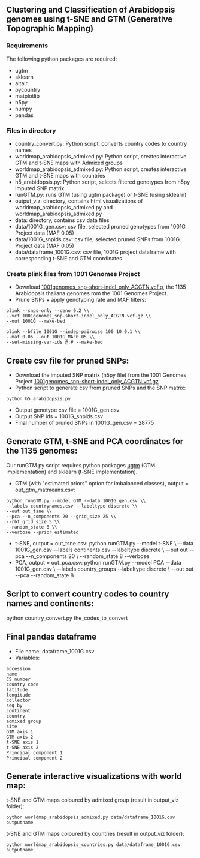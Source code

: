 ## Clustering and Classification of Arabidopsis genomes using t-SNE and GTM (Generative Topographic Mapping)

### Requirements
The following python packages are required:
* ugtm 
* sklearn
* altair
* pycountry
* matplotlib
* h5py
* numpy
* pandas

### Files in directory
* country_convert.py: Python script, converts country codes to country names
* worldmap_arabidopsis_admixed.py: Python script, creates interactive GTM and t-SNE maps with Admixed groups
* worldmap_arabidopsis_admixed.py: Python script, creates interactive GTM and t-SNE maps with countries 
* h5_arabidopsis.py: Python script, selects filtered genotypes from h5py imputed SNP matrix
* runGTM.py: runs GTM (using ugtm package) or t-SNE (using sklearn)
* output_viz: directory, contains html visualizations of worldmap_arabidopsis_admixed.py and worldmap_arabidopsis_admixed.py
* data: directory, contains csv data files 
* data/1001G_gen.csv: csv file, selected pruned genotypes from 1001G Project data (MAF 0.05) 
* data/1001G_snpids.csv: csv file, selected pruned SNPs from 1001G Project data (MAF 0.05)
* data/dataframe_1001G.csv: csv file, 1001G project dataframe with corresponding t-SNE and GTM coordinates 

### Create plink files from 1001 Genomes Project
* Download [1001genomes_snp-short-indel_only_ACGTN.vcf.g](https://1001genomes.org/data/GMI-MPI/releases/v3.1/1001genomes_snp-short-indel_only_ACGTN.vcf.gz), the 1135 Arabidopsis thaliana genomes rom the 1001 Genomes Project.
* Prune SNPs + apply genotyping rate and MAF filters:
```
plink --snps-only --geno 0.2 \\
--vcf 1001genomes_snp-short-indel_only_ACGTN.vcf.gz \\
--out 1001G --make-bed
```
```
plink --bfile 1001G --indep-pairwise 100 10 0.1 \\
--maf 0.05 --out 1001G_MAF0.05 \\
--set-missing-var-ids @:# --make-bed
```

## Create csv file for pruned SNPs: 
* Download the imputed SNP matrix (h5py file) from the 1001 Genomes Project [1001genomes_snp-short-indel_only_ACGTN.vcf.gz](https://1001genomes.org/data/GMI-MPI/releases/v3.1/SNP_matrix_imputed_hdf5/1001_SNP_MATRIX.tar.gz)  
* Python script to generate csv from pruned SNPs and the SNP matrix:
```
python h5_arabidopsis.py
```
* Output genotype csv file = 1001G_gen.csv
* Output SNP ids = 1001G_snpids.csv
* Final number of pruned SNPs in 1001G_gen.csv = 28775 


## Generate GTM, t-SNE and PCA coordinates for the 1135 genomes:
Our runGTM.py script requires python packages [ugtm](https://github.com/hagax8/ugtm) (GTM implementation) and sklearn (t-SNE implementation).
* GTM (with "estimated priors" option for imbalanced classes), output = out_gtm_matmeans.csv:
```
python runGTM.py --model GTM --data 1001G_gen.csv \\
--labels countrynames.csv --labeltype discrete \\
--out out_tsne \\
--pca --n_components 20 --grid_size 25 \\
--rbf_grid_size 5 \\
--random_state 8 \\
--verbose --prior estimated
```
* t-SNE, output = out_tsne.csv:
python runGTM.py --model t-SNE \\
--data 1001G_gen.csv --labels continents.csv --labeltype discrete \\
--out out --pca --n_components 20 \\
--random_state 8 --verbose 
* PCA, output = out_pca.csv:
python runGTM.py --model PCA --data 1001G_gen.csv \\
--labels country_groups --labeltype discrete \\
--out out --pca  --random_state 8

## Script to convert country codes to country names and continents:
python country_convert.py the_codes_to_convert

## Final pandas dataframe
* File name: dataframe_1001G.csv
* Variables:
```
accession
name
CS number
country code
latitude
longitude
collector
seq by
continent
country
admixed group
site
GTM axis 1
GTM axis 2
t-SNE axis 1
t-SNE axis 2
Principal component 1
Principal component 2   
```

## Generate interactive visualizations with world map:
t-SNE and GTM maps coloured by admixed group (result in output_viz folder):
```
python worldmap_arabidopsis_admixed.py data/dataframe_1001G.csv outputname 
```
t-SNE and GTM maps coloured by countries (result in output_viz folder):
```
python worldmap_arabidopsis_countries.py data/dataframe_1001G.csv outputname
```
